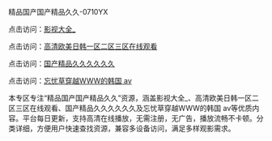 精品国产国产精品久久-0710YX

点击访问：<a href="https://heiliaoow5kzm.pages.dev">影视大全_</a>

点击访问：<a href="https://heiliao2dmwwy.pages.dev">高清欧美日韩一区二区三区在线观看</a>

点击访问：<a href="https://heiliaoll4qsx.pages.dev">国产精品久久久久久久</a>

点击访问：<a href="https://heiliaowzu4ur.pages.dev">忘忧草穿越WWW的韩国 av</a>

本专区专注“精品国产国产精品久久”资源，涵盖影视大全_、高清欧美日韩一区二区三区在线观看、国产精品久久久久久久及忘忧草穿越WWW的韩国 av等优质内容。平台每日更新，支持高清在线播放，无需注册，无广告，播放流畅不卡顿。分类详细，方便用户快速查找资源，兼容多设备访问，满足多样观影需求。

<span style="display:none;">[Canonical link](https://github.com/ba20250710/so54 ）</span>
